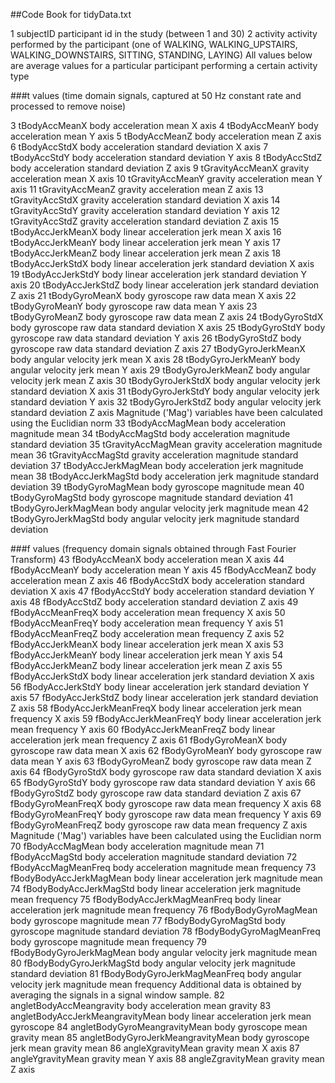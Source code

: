 ##Code Book for tidyData.txt

1	subjectID	participant id in the study (between 1 and 30)
2	activity	activity performed by the participant (one of WALKING, WALKING_UPSTAIRS, WALKING_DOWNSTAIRS, SITTING, STANDING, LAYING)
All values below are average values for a particular participant performing a certain activity type

###t values (time domain signals, captured at 50 Hz constant rate and processed to remove noise)

3	tBodyAccMeanX	body acceleration mean X axis
4	tBodyAccMeanY	body acceleration mean Y axis
5	tBodyAccMeanZ	body acceleration mean Z axis
6	tBodyAccStdX	body acceleration standard deviation X axis
7	tBodyAccStdY	body acceleration standard deviation Y axis
8	tBodyAccStdZ	body acceleration standard deviation Z axis
9	tGravityAccMeanX	 gravity acceleration mean X axis
10	tGravityAccMeanY	 gravity acceleration mean Y axis
11	tGravityAccMeanZ	 gravity acceleration mean Z axis
13	tGravityAccStdX	 gravity acceleration standard deviation X axis
14	tGravityAccStdY	 gravity acceleration standard deviation Y axis
12	tGravityAccStdZ	 gravity acceleration standard deviation Z axis
15	tBodyAccJerkMeanX	 body linear acceleration jerk mean X axis
16	tBodyAccJerkMeanY	 body linear acceleration jerk mean Y axis
17	tBodyAccJerkMeanZ	 body linear acceleration jerk mean Z axis
18	tBodyAccJerkStdX	 body linear acceleration jerk standard deviation X axis
19	tBodyAccJerkStdY	 body linear acceleration jerk standard deviation Y axis
20	tBodyAccJerkStdZ	 body linear acceleration jerk standard deviation Z axis
21	tBodyGyroMeanX	 body gyroscope raw data mean X axis
22	tBodyGyroMeanY	 body gyroscope raw data mean Y axis
23	tBodyGyroMeanZ	 body gyroscope raw data mean Z axis
24	tBodyGyroStdX	 body gyroscope raw data standard deviation X axis
25	tBodyGyroStdY	 body gyroscope raw data standard deviation Y axis
26	tBodyGyroStdZ	 body gyroscope raw data standard deviation Z axis
27	tBodyGyroJerkMeanX	 body angular velocity jerk mean X axis
28	tBodyGyroJerkMeanY	 body angular velocity jerk mean Y axis
29	tBodyGyroJerkMeanZ	 body angular velocity jerk mean Z axis
30	tBodyGyroJerkStdX	 body angular velocity jerk standard deviation X axis
31	tBodyGyroJerkStdY	 body angular velocity jerk standard deviation Y axis
32	tBodyGyroJerkStdZ	 body angular velocity jerk standard deviation Z axis
Magnitude ('Mag') variables have been calculated using the Euclidian norm
33	tBodyAccMagMean	 body acceleration magnitude mean
34	tBodyAccMagStd	 body acceleration magnitude standard deviation
35	tGravityAccMagMean	gravity acceleration magnitude mean
36	tGravityAccMagStd	gravity acceleration magnitude standard deviation
37	tBodyAccJerkMagMean	body acceleration jerk magnitude mean
38	tBodyAccJerkMagStd	body acceleration jerk magnitude standard deviation
39	tBodyGyroMagMean	body gyroscope magnitude mean
40	tBodyGyroMagStd	body gyroscope magnitude standard deviation
41	tBodyGyroJerkMagMean	body angular velocity jerk magnitude mean
42	tBodyGyroJerkMagStd	body angular velocity jerk magnitude standard deviation

###f values (frequency domain signals obtained through Fast Fourier Transform)
43	fBodyAccMeanX	body acceleration mean X axis
44	fBodyAccMeanY	body acceleration mean Y axis
45	fBodyAccMeanZ	body acceleration mean Z axis
46	fBodyAccStdX	body acceleration standard deviation X axis
47	fBodyAccStdY	body acceleration standard deviation Y axis
48	fBodyAccStdZ	body acceleration standard deviation Z axis
49	fBodyAccMeanFreqX	 body acceleration mean frequency X axis
50	fBodyAccMeanFreqY	 body acceleration mean frequency Y axis
51	fBodyAccMeanFreqZ	 body acceleration mean frequency Z axis
52	fBodyAccJerkMeanX	 body linear acceleration jerk mean X axis
53	fBodyAccJerkMeanY	 body linear acceleration jerk mean Y axis
54	fBodyAccJerkMeanZ	 body linear acceleration jerk mean Z axis
55	fBodyAccJerkStdX	 body linear acceleration jerk standard deviation X axis
56	fBodyAccJerkStdY	 body linear acceleration jerk standard deviation Y axis
57	fBodyAccJerkStdZ	 body linear acceleration jerk standard deviation Z axis
58	fBodyAccJerkMeanFreqX	 body linear acceleration jerk mean frequency X axis
59	fBodyAccJerkMeanFreqY	 body linear acceleration jerk mean frequency Y axis
60	fBodyAccJerkMeanFreqZ	 body linear acceleration jerk mean frequency Z axis
61	fBodyGyroMeanX	 body gyroscope raw data mean X axis
62	fBodyGyroMeanY	 body gyroscope raw data mean Y axis
63	fBodyGyroMeanZ	 body gyroscope raw data mean Z axis
64	fBodyGyroStdX	 body gyroscope raw data standard deviation X axis
65	fBodyGyroStdY	 body gyroscope raw data standard deviation Y axis
66	fBodyGyroStdZ	 body gyroscope raw data standard deviation Z axis
67	fBodyGyroMeanFreqX	 body gyroscope raw data mean frequency X axis
68	fBodyGyroMeanFreqY	 body gyroscope raw data mean frequency Y axis
69	fBodyGyroMeanFreqZ	 body gyroscope raw data mean frequency Z axis
Magnitude ('Mag') variables have been calculated using the Euclidian norm
70	fBodyAccMagMean	 body acceleration magnitude mean
71	fBodyAccMagStd	body acceleration magnitude standard deviation
72	fBodyAccMagMeanFreq	 body acceleration magnitude mean frequency
73	fBodyBodyAccJerkMagMean	body linear acceleration jerk magnitude mean
74	fBodyBodyAccJerkMagStd	body linear acceleration jerk magnitude mean frequency
75	fBodyBodyAccJerkMagMeanFreq	body linear acceleration jerk magnitude mean frequency
76	fBodyBodyGyroMagMean	body gyroscope magnitude mean
77	fBodyBodyGyroMagStd	body gyroscope magnitude standard deviation
78	fBodyBodyGyroMagMeanFreq	body gyroscope magnitude mean frequency
79	fBodyBodyGyroJerkMagMean	body angular velocity jerk	magnitude mean
80	fBodyBodyGyroJerkMagStd	body angular velocity jerk magnitude standard deviation
81	fBodyBodyGyroJerkMagMeanFreq	body angular velocity jerk magnitude mean frequency
Additional data is obtained by averaging the signals in a signal window sample.
82	angletBodyAccMeangravity	 body acceleration mean gravity
83	angletBodyAccJerkMeangravityMean	 body linear acceleration jerk mean gyroscope
84	angletBodyGyroMeangravityMean	 body gyroscope mean gravity mean
85	angletBodyGyroJerkMeangravityMean	body gyroscope jerk mean gravity mean
86	angleXgravityMean	 gravity mean X axis
87	angleYgravityMean	 gravity mean Y axis
88	angleZgravityMean	 gravity mean Z axis
